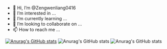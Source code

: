 - 👋 Hi, I’m @Zengwenliang0416
- 👀 I’m interested in ...
- 🌱 I’m currently learning ...
- 💞️ I’m looking to collaborate on ...
- 📫 How to reach me ...

<!---
Zengwenliang0416/Zengwenliang0416 is a ✨ special ✨ repository because its `README.md` (this file) appears on your GitHub profile.
You can click the Preview link to take a look at your changes.
--->
[![Anurag's GitHub stats](https://github-readme-stats.vercel.app/api?username=Zengwenliang0416)](https://github.com/anuraghazra/github-readme-stats)
![Anurag's GitHub stats](https://github-readme-stats.vercel.app/api?username=Zengwenliang0416&count_private=true)
![Anurag's GitHub stats](https://github-readme-stats.vercel.app/api?username=Zengwenliang0416&show_icons=true)
